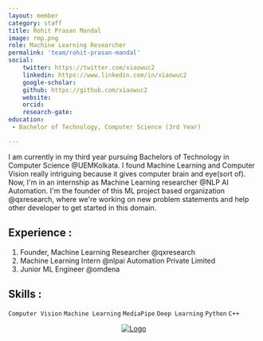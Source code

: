 ```yaml
---
layout: member
category: staff
title: Rohit Prasan Mandal
image: rmp.png
role: Machine Learning Researcher
permalink: 'team/rohit-prasan-mandal'
social:
    twitter: https://twitter.com/xiaowuc2
    linkedin: https://www.linkedin.com/in/xiaowuc2
    google-scholar: 
    github: https://github.com/xiaowuc2
    website:
    orcid: 
    research-gate: 
education:
 - Bachelor of Technology, Computer Science (3rd Year)

---
```


I am currently in my third year pursuing Bachelors of Technology in Computer Science @UEMKolkata. I found Machine Learning and Computer Vision really intriguing because it gives computer brain and eye(sort of). Now, I'm in an internship as Machine Learning researcher @NLP AI Automation. I'm the founder of this ML project based organization @qxresearch, where we're working on new problem statements and help other developer to get started in this domain.

## Experience : 

1. Founder, Machine Learning Researcher @qxresearch 
2. Machine Learning Intern @nlpai Automation Private Limited  
3. Junior ML Engineer @omdena
              
## Skills : 

`Computer Vision` `Machine Learning` `MediaPipe` `Deep Learning` `Python` `C++`

<p align="center">
  <a href="https://qxresearch.github.io">
    <img src="https://raw.githubusercontent.com/qxresearch/qxresearch.github.io/main/images/Delete/giphy.gif" alt="Logo">
  </a>
</p>

